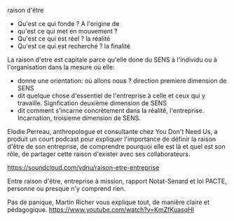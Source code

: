 raison d'être

- Qu'est ce qui fonde ? A l'origine de
- qu'est ce qui met en mouvement ?
- Qu'est ce qui est réel ? la réalité
- Qu'est ce qui est recherché ? la finalité 

La raison d'etre est capitale parce qu'elle done du SENS à l'individu ou à l'organisation dans la mesure où elle:

- donne une orientation: où allons nous ? direction premiere dimension de SENS
- dit quelque chose d'essentiel de l'entreprise à celle et ceux qui y travaille. Signfication deuxième dimension de SENS
- dit comment s'incarne concrètement dans la réalité, l'entreprise. Incarnation, troisieme dimension de SENS.

Elodie Perreau, anthropologue et consultante chez You Don't Need Us, a produit un court podcast pour expliquer l'importance de définir la raison d'être de son entreprise, de comprendre pourquoi elle est là et quel est son rôle, de partager cette raison d'exister avec ses collaborateurs.

https://soundcloud.com/ydnu/raison-etre-entreprise

Entre raison d'être, entreprise à mission, rapport Notat-Senard et loi PACTE, personne ou presque n'y comprend rien.

Pas de panique, Martin Richer vous explique tout, de manière claire et pédagogique. 
https://www.youtube.com/watch?v=KmZfKuasqHI

